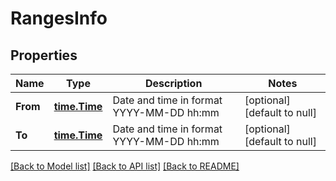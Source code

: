 # RangesInfo

## Properties
Name | Type | Description | Notes
------------ | ------------- | ------------- | -------------
**From** | [**time.Time**](time.Time.md) | Date and time in format YYYY-MM-DD hh:mm | [optional] [default to null]
**To** | [**time.Time**](time.Time.md) | Date and time in format YYYY-MM-DD hh:mm | [optional] [default to null]

[[Back to Model list]](../README.md#documentation-for-models) [[Back to API list]](../README.md#documentation-for-api-endpoints) [[Back to README]](../README.md)


